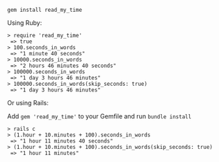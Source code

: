 ```
gem install read_my_time
```

Using Ruby:

```
> require 'read_my_time'
 => true
> 100.seconds_in_words
 => "1 minute 40 seconds"
> 10000.seconds_in_words
 => "2 hours 46 minutes 40 seconds"
> 100000.seconds_in_words
 => "1 day 3 hours 46 minutes"
> 100000.seconds_in_words(skip_seconds: true)
 => "1 day 3 hours 46 minutes"
```

Or using Rails:

Add ```gem 'read_my_time'``` to your Gemfile and run ```bundle install```


```
> rails c
> (1.hour + 10.minutes + 100).seconds_in_words
 => "1 hour 11 minutes 40 seconds"
> (1.hour + 10.minutes + 100).seconds_in_words(skip_seconds: true)
 => "1 hour 11 minutes"
 ```
